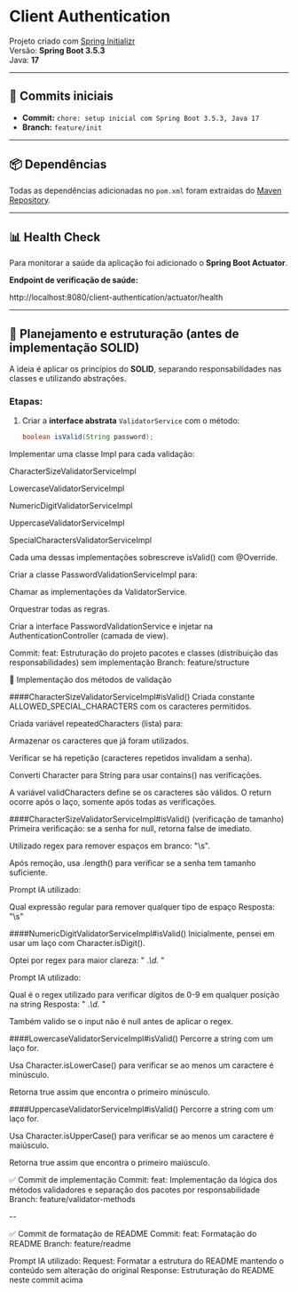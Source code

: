 # Client Authentication

Projeto criado com [Spring Initializr](https://start.spring.io/)  
Versão: **Spring Boot 3.5.3**  
Java: **17**

---

## 📌 Commits iniciais

- **Commit:** `chore: setup inicial com Spring Boot 3.5.3, Java 17`  
- **Branch:** `feature/init`

---

## 📦 Dependências

Todas as dependências adicionadas no `pom.xml` foram extraídas do [Maven Repository](https://mvnrepository.com/).

---

## 📊 Health Check

Para monitorar a saúde da aplicação foi adicionado o **Spring Boot Actuator**.

**Endpoint de verificação de saúde:**

http://localhost:8080/client-authentication/actuator/health

---

## 🧠 Planejamento e estruturação (antes de implementação SOLID)

A ideia é aplicar os princípios do **SOLID**, separando responsabilidades nas classes e utilizando abstrações.

### Etapas:

1. Criar a **interface abstrata** `ValidatorService` com o método:
   ```java
   boolean isValid(String password);
Implementar uma classe Impl para cada validação:

CharacterSizeValidatorServiceImpl

LowercaseValidatorServiceImpl

NumericDigitValidatorServiceImpl

UppercaseValidatorServiceImpl

SpecialCharactersValidatorServiceImpl

Cada uma dessas implementações sobrescreve isValid() com @Override.

Criar a classe PasswordValidationServiceImpl para:

Chamar as implementações da ValidatorService.

Orquestrar todas as regras.

Criar a interface PasswordValidationService e injetar na AuthenticationController (camada de view).

Commit: feat: Estruturação do projeto pacotes e classes (distribuição das responsabilidades) sem implementação
Branch: feature/structure

🔧 Implementação dos métodos de validação

####CharacterSizeValidatorServiceImpl#isValid()
Criada constante ALLOWED_SPECIAL_CHARACTERS com os caracteres permitidos.

Criada variável repeatedCharacters (lista) para:

Armazenar os caracteres que já foram utilizados.

Verificar se há repetição (caracteres repetidos invalidam a senha).

Converti Character para String para usar contains() nas verificações.

A variável validCharacters define se os caracteres são válidos.
O return ocorre após o laço, somente após todas as verificações.




####CharacterSizeValidatorServiceImpl#isValid() (verificação de tamanho)
Primeira verificação: se a senha for null, retorna false de imediato.

Utilizado regex para remover espaços em branco: "\\s".

Após remoção, usa .length() para verificar se a senha tem tamanho suficiente.

Prompt IA utilizado:

Qual expressão regular para remover qualquer tipo de espaço
Resposta: "\\s"





####NumericDigitValidatorServiceImpl#isValid()
Inicialmente, pensei em usar um laço com Character.isDigit().

Optei por regex para maior clareza: " .*\\d.* "

Prompt IA utilizado:

Qual é o regex utilizado para verificar dígitos de 0-9 em qualquer posição na string
Resposta: " .*\\d.* "

Também valido se o input não é null antes de aplicar o regex.




####LowercaseValidatorServiceImpl#isValid()
Percorre a string com um laço for.

Usa Character.isLowerCase() para verificar se ao menos um caractere é minúsculo.

Retorna true assim que encontra o primeiro minúsculo.




####UppercaseValidatorServiceImpl#isValid()
Percorre a string com um laço for.

Usa Character.isUpperCase() para verificar se ao menos um caractere é maiúsculo.

Retorna true assim que encontra o primeiro maiúsculo.

✅ Commit de implementação
Commit: feat: Implementação da lógica dos métodos validadores e separação dos pacotes por responsabilidade
Branch: feature/validator-methods


--

✅ Commit de formatação de README
Commit: feat: Formatação do README
Branch: feature/readme

Prompt IA utilizado:
Request: Formatar a estrutura do README mantendo o conteúdo sem alteração do original
Response: Estruturação do README neste commit acima

